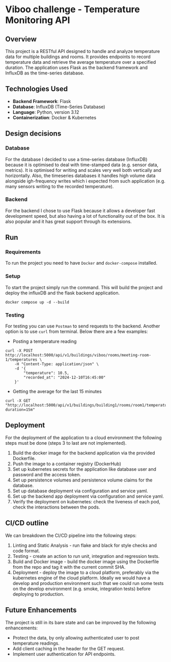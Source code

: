 # Viboo challenge - Temperature Monitoring API

## Overview
This project is a RESTful API designed to handle and analyze temperature data for multiple buildings and rooms. It provides endpoints to record temperature data and retrieve the average temperature over a specified duration. The application uses Flask as the backend framework and InfluxDB as the time-series database.

## Technologies Used
- **Backend Framework**: Flask
- **Database**: InfluxDB (Time-Series Database)
- **Language**: Python, version 3.12
- **Containerization**: Docker & Kubernetes

## Design decisions
### Database
For the database I decided to use a time-series database (InfluxDB) because it 
is optimised to deal with time-stamped data (e.g. sensor data, metrics). It is
optimised for writing and scales very well both vertically and horizontally.
Also, the timeseries databases it handles high volume data alongside 
igh-frequency writes which i expected from such application (e.g. many sensors
writing to the recorded temperature).

### Backend
For the backend I chose to use Flask because it allows a developer fast
development speed, but also having a lot of functionality out of the box.
It is also popular and it has great support through its extensions.


## Run

### Requirements
To run the project you need to have `Docker` and `docker-compose` installed. 

### Setup
To start the project simply run the command. This will build the project and deploy the influxDB and the flask backend application.

`docker compose up -d --build`

### Testing
For testing you can use `Postman` to send requests to the backend.
Another option is to use `curl` from terminal. Below there are a few examples:

- Posting a temperature reading
```
curl -X POST http://localhost:5000/api/v1/buildings/viboo/rooms/meeting-room-1/temperatures \
    -H "Content-Type: application/json" \
    -d '{
        "temperature": 10.5,
        "recorded_at": "2024-12-10T16:45:00"
    }'
```

- Getting the average for the last 15 minutes
```
curl -X GET "http://localhost:5000/api/v1/buildings/building1/rooms/room1/temperatures/average?duration=15m"
```

## Deployment
For the deployment of the application to a cloud environment the following steps must be done (steps 3 to last are not implemented).
1. Build the docker image for the backend application via the provided Dockerfile.
2. Push the image to a container registry (DockerHub)
3. Set up kubernetes secrets for the application like database user and password and the access token.
4. Set up persistence volumes and persistence volume claims for the database.
5. Set up database deployment via configuration and service yaml.
6. Set up the backend app deployment via configuration and service yaml.
7. Verify the deployment on kubernetes: check the liveness of each pod, check the interactions between the pods.

## CI/CD outline
We can breakdown the CI/CD pipeline into the following steps:
1.  Linting and Static Analysis - run flake and black for style checks and code format.
2. Testing - create an action to run unit, integration and regression tests.
3. Build and Docker image - build the docker image using the Dockerfile from the repo and tag it with the current commit SHA.
4. Deployment - deploy the image to a cloud platform, preferably via the kubernetes engine of the cloud platform. Ideally we would have a develop and production environment such that we could run some tests on the develop environment (e.g. smoke, integration tests) before deploying to production.


## Future Enhancements
The project is still in its bare state and can be improved by the following enhancements:

- Protect the data, by only allowing authenticated user to post temperature readings.
- Add client caching in the header for the GET request.
- Implement user authentication for API endpoints.